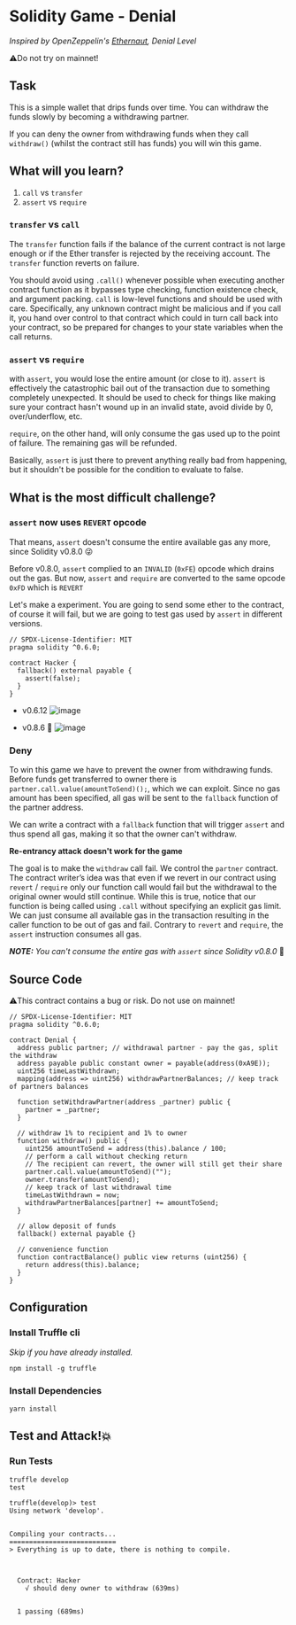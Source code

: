 # Solidity Game - Denial

_Inspired by OpenZeppelin's [Ethernaut](https://ethernaut.openzeppelin.com), Denial Level_

⚠️Do not try on mainnet!

## Task

This is a simple wallet that drips funds over time. You can withdraw the funds slowly by becoming a withdrawing partner.

If you can deny the owner from withdrawing funds when they call `withdraw()` (whilst the contract still has funds) you will win this game.

## What will you learn?

1. `call` vs `transfer`
2. `assert` vs `require`

### `transfer` vs `call`

The `transfer` function fails if the balance of the current contract is not large enough or if the Ether transfer is rejected by the receiving account. The `transfer` function reverts on failure.

You should avoid using `.call()` whenever possible when executing another contract function as it bypasses type checking, function existence check, and argument packing.
`call` is low-level functions and should be used with care. Specifically, any unknown contract might be malicious and if you call it, you hand over control to that contract which could in turn call back into your contract, so be prepared for changes to your state variables when the call returns.

### `assert` vs `require`

with `assert`, you would lose the entire amount (or close to it). `assert` is effectively the catastrophic bail out of the transaction due to something completely unexpected. It should be used to check for things like making sure your contract hasn't wound up in an invalid state, avoid divide by 0, over/underflow, etc.

`require`, on the other hand, will only consume the gas used up to the point of failure. The remaining gas will be refunded.

Basically, `assert` is just there to prevent anything really bad from happening, but it shouldn't be possible for the condition to evaluate to false.

## What is the most difficult challenge?

### `assert` now uses `REVERT` opcode

That means, `assert` doesn't consume the entire available gas any more, since Solidity v0.8.0 😜

Before v0.8.0, `assert` complied to an `INVALID` (`0xFE`) opcode which drains out the gas. But now, `assert` and `require` are converted to the same opcode `0xFD` which is `REVERT`

Let's make a experiment. You are going to send some ether to the contract, of course it will fail, but we are going to test gas used by `assert` in different versions.

```solidity
// SPDX-License-Identifier: MIT
pragma solidity ^0.6.0;

contract Hacker {
  fallback() external payable {
    assert(false);
  }
}

```

- v0.6.12
  ![image](https://user-images.githubusercontent.com/78368735/124986696-e8344800-e009-11eb-8447-bc247b69c79d.png)

- v0.8.6 🙌
  ![image](https://user-images.githubusercontent.com/78368735/124986625-d5217800-e009-11eb-8b91-88cfe002b6ae.png)

### Deny

To win this game we have to prevent the owner from withdrawing funds. Before funds get transferred to owner there is `partner.call.value(amountToSend)();`, which we can exploit. Since no gas amount has been specified, all gas will be sent to the `fallback` function of the partner address.

We can write a contract with a `fallback` function that will trigger `assert` and thus spend all gas, making it so that the owner can't withdraw.

**Re-entrancy attack doesn't work for the game**

The goal is to make the `withdraw` call fail. We control the `partner` contract. The contract writer’s idea was that even if we revert in our contract using `revert` / `require` only our function call would fail but the withdrawal to the original owner would still continue. While this is true, notice that our function is being called using `.call` without specifying an explicit gas limit. We can just consume all available gas in the transaction resulting in the caller function to be out of gas and fail. Contrary to `revert` and `require`, the `assert` instruction consumes all gas.

_**NOTE:** You can't consume the entire gas with `assert` since Solidity v0.8.0_ 💩

## Source Code

⚠️This contract contains a bug or risk. Do not use on mainnet!

```solidity
// SPDX-License-Identifier: MIT
pragma solidity ^0.6.0;

contract Denial {
  address public partner; // withdrawal partner - pay the gas, split the withdraw
  address payable public constant owner = payable(address(0xA9E));
  uint256 timeLastWithdrawn;
  mapping(address => uint256) withdrawPartnerBalances; // keep track of partners balances

  function setWithdrawPartner(address _partner) public {
    partner = _partner;
  }

  // withdraw 1% to recipient and 1% to owner
  function withdraw() public {
    uint256 amountToSend = address(this).balance / 100;
    // perform a call without checking return
    // The recipient can revert, the owner will still get their share
    partner.call.value(amountToSend)("");
    owner.transfer(amountToSend);
    // keep track of last withdrawal time
    timeLastWithdrawn = now;
    withdrawPartnerBalances[partner] += amountToSend;
  }

  // allow deposit of funds
  fallback() external payable {}

  // convenience function
  function contractBalance() public view returns (uint256) {
    return address(this).balance;
  }
}

```

## Configuration

### Install Truffle cli

_Skip if you have already installed._

```
npm install -g truffle
```

### Install Dependencies

```
yarn install
```

## Test and Attack!💥

### Run Tests

```
truffle develop
test
```

```
truffle(develop)> test
Using network 'develop'.


Compiling your contracts...
===========================
> Everything is up to date, there is nothing to compile.



  Contract: Hacker
    √ should deny owner to withdraw (639ms)


  1 passing (689ms)

```
